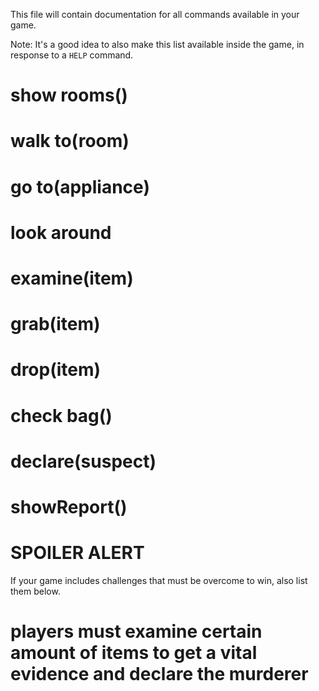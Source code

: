 This file will contain documentation for all commands available in your game.

Note:  It's a good idea to also make this list available inside the game, in response to a `HELP` command.

# show rooms()
# walk to(room)
# go to(appliance)
# look around
# examine(item)
# grab(item)
# drop(item)
# check bag()
# declare(suspect)
# showReport()

# SPOILER ALERT

If your game includes challenges that must be overcome to win, also list them below.
# players must examine certain amount of items to get a vital evidence and declare the murderer